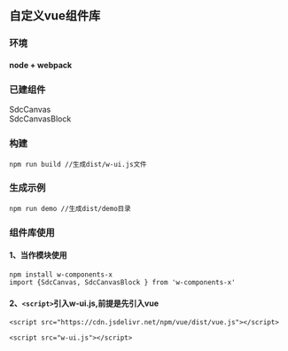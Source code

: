 ## 自定义vue组件库
### 环境
#### node + webpack

### 已建组件
SdcCanvas  
SdcCanvasBlock

### 构建
`npm run build //生成dist/w-ui.js文件` 
### 生成示例 
`npm run demo //生成dist/demo目录`
### 组件库使用
#### 1、当作模块使用  
`npm install w-components-x`  
`import {SdcCanvas, SdcCanvasBlock } from 'w-components-x' `  
#### 2、`<script>`引入w-ui.js,前提是先引入vue
```
<script src="https://cdn.jsdelivr.net/npm/vue/dist/vue.js"></script>

<script src="w-ui.js"></script>
```
